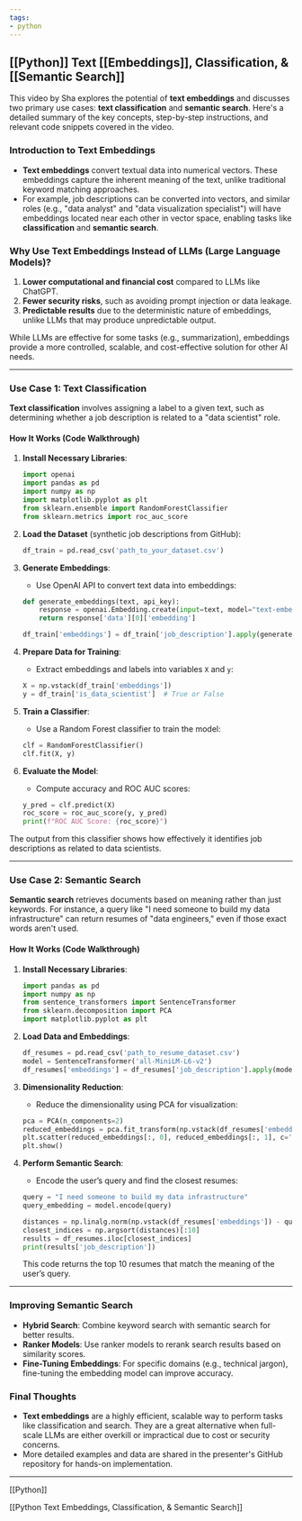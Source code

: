 ```yaml
---
tags: 
- python
---
```


## **[[Python]] Text [[Embeddings]], Classification, & [[Semantic Search]]**

This video by Sha explores the potential of **text embeddings** and discusses two primary use cases: **text classification** and **semantic search**. Here's a detailed summary of the key concepts, step-by-step instructions, and relevant code snippets covered in the video.

### **Introduction to Text Embeddings**

- **Text embeddings** convert textual data into numerical vectors. These embeddings capture the inherent meaning of the text, unlike traditional keyword matching approaches.
- For example, job descriptions can be converted into vectors, and similar roles (e.g., "data analyst" and "data visualization specialist") will have embeddings located near each other in vector space, enabling tasks like **classification** and **semantic search**.

### **Why Use Text Embeddings Instead of LLMs (Large Language Models)?**

1. **Lower computational and financial cost** compared to LLMs like ChatGPT.
2. **Fewer security risks**, such as avoiding prompt injection or data leakage.
3. **Predictable results** due to the deterministic nature of embeddings, unlike LLMs that may produce unpredictable output.

While LLMs are effective for some tasks (e.g., summarization), embeddings provide a more controlled, scalable, and cost-effective solution for other AI needs.

---

### **Use Case 1: Text Classification**

**Text classification** involves assigning a label to a given text, such as determining whether a job description is related to a "data scientist" role.

#### **How It Works (Code Walkthrough)**

1. **Install Necessary Libraries**:

    ```python
    import openai
    import pandas as pd
    import numpy as np
    import matplotlib.pyplot as plt
    from sklearn.ensemble import RandomForestClassifier
    from sklearn.metrics import roc_auc_score
    ```

2. **Load the Dataset** (synthetic job descriptions from GitHub):

    ```python
    df_train = pd.read_csv('path_to_your_dataset.csv')
    ```

3. **Generate Embeddings**:

    - Use OpenAI API to convert text data into embeddings:

    ```python
    def generate_embeddings(text, api_key):
        response = openai.Embedding.create(input=text, model="text-embedding-ada-002", api_key=api_key)
        return response['data'][0]['embedding']
    
    df_train['embeddings'] = df_train['job_description'].apply(generate_embeddings, api_key="your_secret_key")
    ```

4. **Prepare Data for Training**:

    - Extract embeddings and labels into variables `X` and `y`:

    ```python
    X = np.vstack(df_train['embeddings'])
    y = df_train['is_data_scientist']  # True or False
    ```

5. **Train a Classifier**:

    - Use a Random Forest classifier to train the model:

    ```python
    clf = RandomForestClassifier()
    clf.fit(X, y)
    ```

6. **Evaluate the Model**:

    - Compute accuracy and ROC AUC scores:

    ```python
    y_pred = clf.predict(X)
    roc_score = roc_auc_score(y, y_pred)
    print(f"ROC AUC Score: {roc_score}")
    ```

The output from this classifier shows how effectively it identifies job descriptions as related to data scientists.

---

### **Use Case 2: Semantic Search**

**Semantic search** retrieves documents based on meaning rather than just keywords. For instance, a query like "I need someone to build my data infrastructure" can return resumes of "data engineers," even if those exact words aren't used.

#### **How It Works (Code Walkthrough)**

1. **Install Necessary Libraries**:

    ```python
    import pandas as pd
    import numpy as np
    from sentence_transformers import SentenceTransformer
    from sklearn.decomposition import PCA
    import matplotlib.pyplot as plt
    ```

2. **Load Data and Embeddings**:

    ```python
    df_resumes = pd.read_csv('path_to_resume_dataset.csv')
    model = SentenceTransformer('all-MiniLM-L6-v2')
    df_resumes['embeddings'] = df_resumes['job_description'].apply(model.encode)
    ```

3. **Dimensionality Reduction**:

    - Reduce the dimensionality using PCA for visualization:

    ```python
    pca = PCA(n_components=2)
    reduced_embeddings = pca.fit_transform(np.vstack(df_resumes['embeddings']))
    plt.scatter(reduced_embeddings[:, 0], reduced_embeddings[:, 1], c='roles')
    plt.show()
    ```

4. **Perform Semantic Search**:

    - Encode the user’s query and find the closest resumes:

    ```python
    query = "I need someone to build my data infrastructure"
    query_embedding = model.encode(query)
    
    distances = np.linalg.norm(np.vstack(df_resumes['embeddings']) - query_embedding, axis=1)
    closest_indices = np.argsort(distances)[:10]
    results = df_resumes.iloc[closest_indices]
    print(results['job_description'])
    ```

    This code returns the top 10 resumes that match the meaning of the user’s query.

---

### **Improving Semantic Search**

- **Hybrid Search**: Combine keyword search with semantic search for better results.
- **Ranker Models**: Use ranker models to rerank search results based on similarity scores.
- **Fine-Tuning Embeddings**: For specific domains (e.g., technical jargon), fine-tuning the embedding model can improve accuracy.

### **Final Thoughts**

- **Text embeddings** are a highly efficient, scalable way to perform tasks like classification and search. They are a great alternative when full-scale LLMs are either overkill or impractical due to cost or security concerns.
- More detailed examples and data are shared in the presenter's GitHub repository for hands-on implementation.

---

[[Python]]

[[Python Text Embeddings, Classification, & Semantic Search]]
